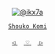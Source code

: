 <div align="center">

 

 [![@ikx7a](https://github.com/ikx7a/Waifu/blob/main/Resources/Komi%20Sh%C5%8Dko.jpg)](https://github.com/ikx7a)


  <a href="https://anilist.co/character/121956/Shouko-Komi"> `Shouko Komi` </a>




<a href="https://github.com/ikx7a/Waifu/tree/main/Kaguya%20Shinomiya"> `◁` </a>ㅤ<a href="https://github.com/ikx7a/Waifu"> `♡` </a>ㅤ<a href="https://github.com/ikx7a/Waifu/tree/main/Kurumi%20Tokisaki"> `▷` </a>

</div>
